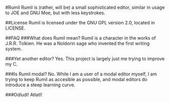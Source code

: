 #Rumil
Rumil is (rather, will be) a small sophisticated editor, similar in usage to JOE and GNU Moe, but with less keystrokes.

##License
Rumil is licensed under the GNU GPL version 2.0, located in LICENSE.

##FAQ
###What does Rumil mean?
Rumil is a character in the works of J.R.R. Tolkien. He was a Noldorin sage who invented the first writing system.

###Yet another editor?
Yes. This project is largely just me trying to improve my C.

###Is Rumil modal?
No. While I am a user of a modal editor myself, I am trying to keep Rumil as accesible as possible, and modal editors do introduce a steep learning curve.

###Odludl!
Atlatl!